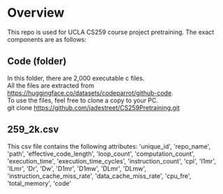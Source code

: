 # Overview
This repo is used for UCLA CS259 course project pretraining. The exact components are as follows:
## Code (folder)
In this folder, there are 2,000 executable c files.  
All the files are extracted from https://huggingface.co/datasets/codeparrot/github-code.  
To use the files, feel free to clone a copy to your PC.  
git clone https://github.com/jadestreet/CS259Pretraining.git
## 259_2k.csv
This csv file contains the following attributes:
'unique_id', 'repo_name', 'path',
'effective_code_length', 'loop_count', 'computation_count',
'execution_time', 'execution_time_cycles', 'instruction_count', 'cpi',
'I1mr', 'ILmr', 'Dr', 'Dw', 'D1mr', 'D1mw', 'DLmr', 'DLmw', 'instruction_cache_miss_rate',
'data_cache_miss_rate',
'cpu_fre', 'total_memory', 'code'
